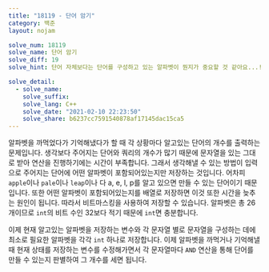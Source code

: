```yaml
---
title: "18119 - 단어 암기"
category: 백준
layout: nojam

solve_num: 18119
solve_name: 단어 암기
solve_diff: 19
solve_hint: 단어 자체보다는 단어를 구성하고 있는 알파벳이 뭔지가 중요할 것 같아요...!!

solve_detail:
  - solve_name:
    solve_suffix:
    solve_lang: C++
    solve_date: "2021-02-10 22:23:50"
    solve_share: b6237cc7591540878af17145dac15ca5
---
```


알파벳을 까먹었다가 기억해냈다가 할 때 각 상황마다 알고있는 단어의 개수를 출력하는 문제입니다. 생각보다 주어지는 단어와 쿼리의 개수가 많기 때문에 문자열을 있는 그대로 받아 연산을 진행하기에는 시간이 부족합니다. 그래서 생각해낼 수 있는 방법이 입력으로 주어지는 단어에 어떤 알파벳이 포함되어있는지만 저장하는 것입니다. 어차피 `apple`이나 `pale`이나 `leap`이나 다 a, e, l, p를 알고 있으면 만들 수 있는 단어이기 때문입니다. 또한 어떤 알파벳이 포함되어있는지를 배열로 저장하면 이것 또한 시간을 늦추는 원인이 됩니다. 따라서 비트마스킹을 사용하여 저장할 수 있습니다. 알파벳은 총 26개이므로 `int`의 비트 수인 32보다 적기 때문에 `int`면 충분합니다.

이제 현재 알고있는 알파벳을 저장하는 변수와 각 문자열 별로 문자열을 구성하는 데에 최소로 필요한 알파벳을 각각 `int` 하나로 저장합니다. 이제 알파벳을 까먹거나 기억해낼 때 현재 상태를 저장하는 변수를 수정해가면서 각 문자열마다 `AND` 연산을 통해 단어를 만들 수 있는지 판별하여 그 개수를 세면 됩니다.
